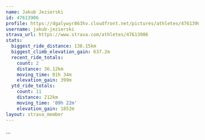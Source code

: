 ```yaml
---
name: Jakub Jezierski
id: 47613906
profile: https://dgalywyr863hv.cloudfront.net/pictures/athletes/47613906/14681924/1/large.jpg
username: jakub-jezierski
strava_url: https://www.strava.com/athletes/47613906
stats:
  biggest_ride_distance: 138.15km
  biggest_climb_elevation_gain: 637.2m
  recent_ride_totals:
    count: 2
    distance: 36.12km
    moving_time: 01h 34m
    elevation_gain: 399m
  ytd_ride_totals:
    count: 11
    distance: 212km
    moving_time: '09h 22m'
    elevation_gain: 1852m
layout: strava_member
--- 
```

...
